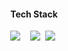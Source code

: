 <h4 align="center"> Tech Stack </h4>
<p align="center">
  <img src="https://img.shields.io/badge/Python-3766AB?&logo=Python&logoColor=white"/></a>&nbsp 
  <img scr="https://img.shields.io/badge/PyTorch-ee4c2c?logo=pytorch&logoColor=white"/></a>&nbsp 
  <img src="https://img.shields.io/badge/C++-00599C?&logo=C%2B%2B&logoColor=white"/></a>&nbsp
  <img src="https://img.shields.io/badge/PostgreSQL-316192?&logo=postgresql&logoColor=white"/>&nbsp
</p>
